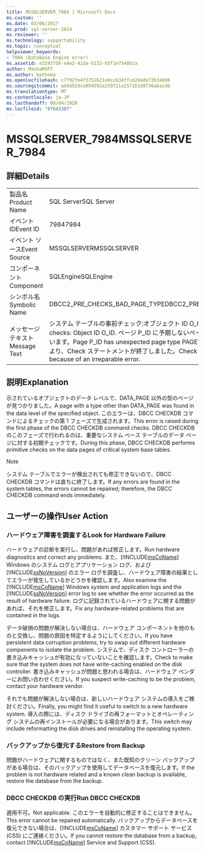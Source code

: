 ```yaml
---
title: MSSQLSERVER_7984 | Microsoft Docs
ms.custom: ''
ms.date: 03/06/2017
ms.prod: sql-server-2014
ms.reviewer: ''
ms.technology: supportability
ms.topic: conceptual
helpviewer_keywords:
- 7984 (Database Engine error)
ms.assetid: e3192f56-e4e2-41da-b132-65f1e7540b1a
author: MashaMSFT
ms.author: mathoma
ms.openlocfilehash: c7f92fe4f3751621e0cc636ffcd2d4de73b348d6
ms.sourcegitcommit: ad4d92dce894592a259721a1571b1d8736abacdb
ms.translationtype: MT
ms.contentlocale: ja-JP
ms.lasthandoff: 08/04/2020
ms.locfileid: "87643387"
---
```

# <a name="mssqlserver_7984"></a><span data-ttu-id="d65d1-102">MSSQLSERVER_7984</span><span class="sxs-lookup"><span data-stu-id="d65d1-102">MSSQLSERVER_7984</span></span>
    
## <a name="details"></a><span data-ttu-id="d65d1-103">詳細</span><span class="sxs-lookup"><span data-stu-id="d65d1-103">Details</span></span>  
  
|||  
|-|-|  
|<span data-ttu-id="d65d1-104">製品名</span><span class="sxs-lookup"><span data-stu-id="d65d1-104">Product Name</span></span>|<span data-ttu-id="d65d1-105">SQL Server</span><span class="sxs-lookup"><span data-stu-id="d65d1-105">SQL Server</span></span>|  
|<span data-ttu-id="d65d1-106">イベント ID</span><span class="sxs-lookup"><span data-stu-id="d65d1-106">Event ID</span></span>|<span data-ttu-id="d65d1-107">7984</span><span class="sxs-lookup"><span data-stu-id="d65d1-107">7984</span></span>|  
|<span data-ttu-id="d65d1-108">イベント ソース</span><span class="sxs-lookup"><span data-stu-id="d65d1-108">Event Source</span></span>|<span data-ttu-id="d65d1-109">MSSQLSERVER</span><span class="sxs-lookup"><span data-stu-id="d65d1-109">MSSQLSERVER</span></span>|  
|<span data-ttu-id="d65d1-110">コンポーネント</span><span class="sxs-lookup"><span data-stu-id="d65d1-110">Component</span></span>|<span data-ttu-id="d65d1-111">SQLEngine</span><span class="sxs-lookup"><span data-stu-id="d65d1-111">SQLEngine</span></span>|  
|<span data-ttu-id="d65d1-112">シンボル名</span><span class="sxs-lookup"><span data-stu-id="d65d1-112">Symbolic Name</span></span>|<span data-ttu-id="d65d1-113">DBCC2_PRE_CHECKS_BAD_PAGE_TYPE</span><span class="sxs-lookup"><span data-stu-id="d65d1-113">DBCC2_PRE_CHECKS_BAD_PAGE_TYPE</span></span>|  
|<span data-ttu-id="d65d1-114">メッセージ テキスト</span><span class="sxs-lookup"><span data-stu-id="d65d1-114">Message Text</span></span>|<span data-ttu-id="d65d1-115">システム テーブルの事前チェック:オブジェクト ID O_ID。</span><span class="sxs-lookup"><span data-stu-id="d65d1-115">System table pre-checks: Object ID O_ID.</span></span> <span data-ttu-id="d65d1-116">ページ P_ID に予期しないページ型 PAGETYPE が含まれています。</span><span class="sxs-lookup"><span data-stu-id="d65d1-116">Page P_ID has unexpected page type PAGETYPE.</span></span> <span data-ttu-id="d65d1-117">修復できないエラーにより、Check ステートメントが終了しました。</span><span class="sxs-lookup"><span data-stu-id="d65d1-117">Check statement terminated because of an irreparable error.</span></span>|  
  
## <a name="explanation"></a><span data-ttu-id="d65d1-118">説明</span><span class="sxs-lookup"><span data-stu-id="d65d1-118">Explanation</span></span>  
 <span data-ttu-id="d65d1-119">示されているオブジェクトのデータ レベルで、DATA_PAGE 以外の型のページが見つかりました。</span><span class="sxs-lookup"><span data-stu-id="d65d1-119">A page with a type other than DATA_PAGE was found in the data level of the specified object.</span></span> <span data-ttu-id="d65d1-120">このエラーは、DBCC CHECKDB コマンドによるチェックの第 1 フェーズで生成されます。</span><span class="sxs-lookup"><span data-stu-id="d65d1-120">This error is raised during the first phase of the DBCC CHECKDB command checks.</span></span> <span data-ttu-id="d65d1-121">DBCC CHECKDB のこのフェーズで行われるのは、重要なシステム ベース テーブルのデータ ページに対する初期チェックです。</span><span class="sxs-lookup"><span data-stu-id="d65d1-121">During this phase, DBCC CHECKDB performs primitive checks on the data pages of critical system base tables.</span></span>  
  
> [!NOTE]  
>  <span data-ttu-id="d65d1-122">システム テーブルでエラーが検出されても修正できないので、DBCC CHECKDB コマンドは直ちに終了します。</span><span class="sxs-lookup"><span data-stu-id="d65d1-122">If any errors are found in the system tables, the errors cannot be repaired; therefore, the DBCC CHECKDB command ends immediately.</span></span>  
  
## <a name="user-action"></a><span data-ttu-id="d65d1-123">ユーザーの操作</span><span class="sxs-lookup"><span data-stu-id="d65d1-123">User Action</span></span>  
  
### <a name="look-for-hardware-failure"></a><span data-ttu-id="d65d1-124">ハードウェア障害を調査する</span><span class="sxs-lookup"><span data-stu-id="d65d1-124">Look for Hardware Failure</span></span>  
 <span data-ttu-id="d65d1-125">ハードウェアの診断を実行し、問題があれば修正します。</span><span class="sxs-lookup"><span data-stu-id="d65d1-125">Run hardware diagnostics and correct any problems.</span></span> <span data-ttu-id="d65d1-126">また、[!INCLUDE[msCoName](../../includes/msconame-md.md)] Windows のシステム ログとアプリケーション ログ、および [!INCLUDE[ssNoVersion](../../includes/ssnoversion-md.md)] のエラー ログを調査し、ハードウェア障害の結果としてエラーが発生しているかどうかを確認します。</span><span class="sxs-lookup"><span data-stu-id="d65d1-126">Also examine the [!INCLUDE[msCoName](../../includes/msconame-md.md)] Windows system and application logs and the [!INCLUDE[ssNoVersion](../../includes/ssnoversion-md.md)] error log to see whether the error occurred as the result of hardware failure.</span></span> <span data-ttu-id="d65d1-127">ログに記録されているハードウェアに関する問題があれば、それを修正します。</span><span class="sxs-lookup"><span data-stu-id="d65d1-127">Fix any hardware-related problems that are contained in the logs.</span></span>  
  
 <span data-ttu-id="d65d1-128">データ破損の問題が解決しない場合は、ハードウェア コンポーネントを他のものと交換し、問題の原因を特定するようにしてください。</span><span class="sxs-lookup"><span data-stu-id="d65d1-128">If you have persistent data corruption problems, try to swap out different hardware components to isolate the problem.</span></span> <span data-ttu-id="d65d1-129">システムで、ディスク コントローラーの書き込みキャッシュが有効になっていないことを確認します。</span><span class="sxs-lookup"><span data-stu-id="d65d1-129">Check to make sure that the system does not have write-caching enabled on the disk controller.</span></span> <span data-ttu-id="d65d1-130">書き込みキャッシュが問題と思われる場合は、ハードウェア ベンダーにお問い合わせください。</span><span class="sxs-lookup"><span data-stu-id="d65d1-130">If you suspect write-caching to be the problem, contact your hardware vendor.</span></span>  
  
 <span data-ttu-id="d65d1-131">それでも問題が解決しない場合は、新しいハードウェア システムの導入をご検討ください。</span><span class="sxs-lookup"><span data-stu-id="d65d1-131">Finally, you might find it useful to switch to a new hardware system.</span></span> <span data-ttu-id="d65d1-132">導入の際には、ディスク ドライブの再フォーマットとオペレーティング システムの再インストールが必要になる場合があります。</span><span class="sxs-lookup"><span data-stu-id="d65d1-132">This switch may include reformatting the disk drives and reinstalling the operating system.</span></span>  
  
### <a name="restore-from-backup"></a><span data-ttu-id="d65d1-133">バックアップから復元する</span><span class="sxs-lookup"><span data-stu-id="d65d1-133">Restore from Backup</span></span>  
 <span data-ttu-id="d65d1-134">問題がハードウェアに関するものではなく、また既知のクリーン バックアップがある場合は、そのバックアップを使用してデータベースを復元します。</span><span class="sxs-lookup"><span data-stu-id="d65d1-134">If the problem is not hardware related and a known clean backup is available, restore the database from the backup.</span></span>  
  
### <a name="run-dbcc-checkdb"></a><span data-ttu-id="d65d1-135">DBCC CHECKDB の実行</span><span class="sxs-lookup"><span data-stu-id="d65d1-135">Run DBCC CHECKDB</span></span>  
 <span data-ttu-id="d65d1-136">適用不可。</span><span class="sxs-lookup"><span data-stu-id="d65d1-136">Not applicable.</span></span> <span data-ttu-id="d65d1-137">このエラーを自動的に修正することはできません。</span><span class="sxs-lookup"><span data-stu-id="d65d1-137">This error cannot be repaired automatically.</span></span> <span data-ttu-id="d65d1-138">バックアップからデータベースを復元できない場合は、[!INCLUDE[msCoName](../../includes/msconame-md.md)] カスタマー サポート サービス (CSS) にご連絡ください。</span><span class="sxs-lookup"><span data-stu-id="d65d1-138">If you cannot restore the database from a backup, contact [!INCLUDE[msCoName](../../includes/msconame-md.md)] Service and Support (CSS).</span></span>  
  
  
